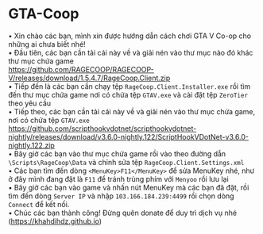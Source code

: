 # GTA-Coop
• Xin chào các bạn, mình xin được hướng dẫn cách chơi GTA V Co-op cho những ai chưa biết nhé!<br>
• Đầu tiên, các bạn cần tải cái này về và giải nén vào thư mục nào đó khác thư mục chứa game <br/>
https://github.com/RAGECOOP/RAGECOOP-V/releases/download/1.5.4.7/RageCoop.Client.zip<br>
• Tiếp đến là các bạn cần chạy tệp ```RageCoop.Client.Installer.exe``` rồi tìm đến thư mục chứa game nơi có chứa tệp ```GTAV.exe``` và cài đặt tệp ```ZeroTier``` theo yêu cầu<br>
• Tiếp theo, các bạn cần tải cái này về và giải nén vào thư mục chứa game, nơi có chứa tệp ```GTAV.exe```<br>
https://github.com/scripthookvdotnet/scripthookvdotnet-nightly/releases/download/v3.6.0-nightly.122/ScriptHookVDotNet-v3.6.0-nightly.122.zip<br>
• Bây giờ các bạn vào thư mục chứa game rồi vào theo đường dẫn ```\Scripts\RageCoop\Data``` và chỉnh sửa tệp ```RageCoop.Client.Settings.xml```<br>
• Các bạn tìm đến dòng ```<MenuKey>F11</MenuKey>``` để sửa MenuKey nhé, như ở đây mình đang đặt là ```F11``` để tránh trùng phím với ```Menyoo``` rồi lưu lại<br>
• Bây giờ các bạn vào game và nhấn nút MenuKey mà các bạn đã đặt, rồi tìm đến dòng ```Server IP``` và nhập ```103.166.184.239:4499``` rồi chọn dòng ```Connect``` để kết nối.<br>
• Chúc các bạn thành công! Đừng quên donate để duy trì dịch vụ nhé (https://khahdihdz.github.io)
